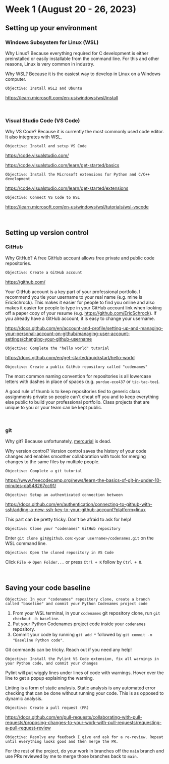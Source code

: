 # Week 1 (August 20 - 26, 2023)

## Setting up your environment

### Windows Subsystem for Linux (WSL)

Why Linux? Because everything required for C development is either preinstalled or easily installable from the command line. For this and other reasons, Linux is very common in industry.

Why WSL? Because it is the easiest way to develop in Linux on a Windows computer.

    Objective: Install WSL2 and Ubuntu

https://learn.microsoft.com/en-us/windows/wsl/install

&nbsp;
### Visual Studio Code (VS Code)

Why VS Code? Because it is currently the most commonly used code editor. It also integrates with WSL.

    Objective: Install and setup VS Code

https://code.visualstudio.com/

https://code.visualstudio.com/learn/get-started/basics

    Objective: Install the Microsoft extensions for Python and C/C++ development

https://code.visualstudio.com/learn/get-started/extensions

    Objective: Connect VS Code to WSL

https://learn.microsoft.com/en-us/windows/wsl/tutorials/wsl-vscode

&nbsp;
## Setting up version control

### GitHub

Why GitHub? A free GitHub account allows free private and public code repositories.

    Objective: Create a GitHub account

https://github.com/

Your GitHub account is a key part of your professional portfolio. I recommend you tie your username to your real name (e.g. mine is EricSchrock). This makes it easier for people to find you online and also makes it easier for people to type in your GitHub account link when looking off a paper copy of your resume (e.g. https://github.com/EricSchrock). If you already have a GitHub account, it is easy to change your username.

https://docs.github.com/en/account-and-profile/setting-up-and-managing-your-personal-account-on-github/managing-user-account-settings/changing-your-github-username

    Objective: Complete the "hello world" tutorial

https://docs.github.com/en/get-started/quickstart/hello-world

    Objective: Create a public GitHub repository called "codenames"

The most common naming convention for repositories is all lowercase letters with dashes in place of spaces (e.g. `purdue-ece437` or `tic-tac-toe`).

A good rule of thumb is to keep repositories tied to generic class assignments private so people can't cheat off you and to keep everything else public to build your professional portfolio. Class projects that are unique to you or your team can be kept public.

&nbsp;
### git

Why git? Because unfortunately, [mercurial](https://www.mercurial-scm.org/) is dead.

Why version control? Version control saves the history of your code changes and enables smoother collaboration with tools for merging changes to the same files by multiple people.

    Objective: Complete a git tutorial

https://www.freecodecamp.org/news/learn-the-basics-of-git-in-under-10-minutes-da548267cc91/

    Objective: Setup an authenticated connection between

https://docs.github.com/en/authentication/connecting-to-github-with-ssh/adding-a-new-ssh-key-to-your-github-account?platform=linux

This part can be pretty tricky. Don't be afraid to ask for help!

    Objective: Clone your "codenames" GitHub repository

Enter `git clone git@github.com:<your username>/codenames.git` on the WSL command line.

    Objective: Open the cloned repository in VS Code

Click `File` -> `Open Folder...` or press `Ctrl + K` follow by `Ctrl + O`.

&nbsp;
## Saving your code baseline

    Objective: In your "codenames" repository clone, create a branch called "baseline" and commit your Python Codenames project code

1. From your WSL terminal, in your `codenames` git repository clone, run `git checkout -b baseline`.
2. Put your Python Codenames project code inside your `codenames` repository.
3. Commit your code by running `git add *` followed by `git commit -m "Baseline Python code"`.

Git commands can be tricky. Reach out if you need any help!

    Objective: Install the Pylint VS Code extension, fix all warnings in your Python code, and commit your changes

Pylint will put wiggly lines under lines of code with warnings. Hover over the line to get a popup explaining the warning.

Linting is a form of static analysis. Static analysis is any automated error checking that can be done without running your code. This is as opposed to dynamic analysis.

    Objective: Create a pull request (PR)

https://docs.github.com/en/pull-requests/collaborating-with-pull-requests/proposing-changes-to-your-work-with-pull-requests/requesting-a-pull-request-review

    Objective: Resolve any feedback I give and ask for a re-review. Repeat until everything looks good and then merge the PR.

For the rest of the project, do your work in branches off the `main` branch and use PRs reviewed by me to merge those branches back to `main`.
